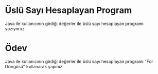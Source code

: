 # Üslü Sayı Hesaplayan Program
Java ile kullanıcının girdiği değerler ile üslü sayı hesaplayan programı yazıyoruz.

# Ödev

Java ile kullanıcının girdiği değerler ile üslü sayı hesaplayan programı "For Döngüsü" kullanarak yapınız.